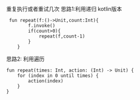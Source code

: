 
重复执行或者重试几次
思路1:利用递归
kotlin版本
```
 fun repeat(f:()->Unit,count:Int){
        f.invoke()
        if(count>0){
            repeat(f,count-1)
        }
    }
```

思路2: 利用遍历
```
fun repeat(times: Int, action: (Int) -> Unit) {
    for (index in 0 until times) {
        action(index)
    }
}
```